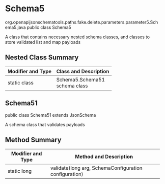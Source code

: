 # Schema5
org.openapijsonschematools.paths.fake.delete.parameters.parameter5.Schema5.java
public class Schema5

A class that contains necessary nested schema classes, and classes to store validated list and map payloads

## Nested Class Summary
| Modifier and Type | Class and Description |
| ----------------- | ---------------------- |
| static class | Schema5.Schema51<br> schema class |

## Schema51
public class Schema51
extends JsonSchema

A schema class that validates payloads


## Method Summary
| Modifier and Type | Method and Description |
| ----------------- | ---------------------- |
| static long | validate(long arg, SchemaConfiguration configuration) |

